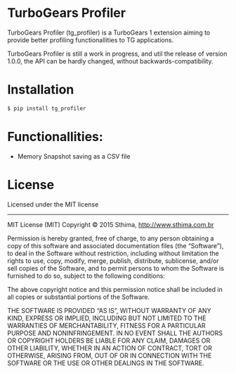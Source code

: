 # TurboGears Profiler 

TurboGears Profiler (tg_profiler) is a TurboGears 1 extension aiming to provide
better profiling functionallities to TG applications. 

TurboGears Profiler is still a work in progress, and util the release of version 1.0.0, the API can
be hardly changed, without backwards-compatibility.

# Installation

```bash
$ pip install tg_profiler
```

# Functionallities:

* Memory Snapshot saving as a CSV file

# License

Licensed under the MIT license

---

MIT License (MIT)
Copyright © 2015 Sthima, http://www.sthima.com.br

Permission is hereby granted, free of charge, to any person obtaining a copy of this software and associated documentation files (the “Software”), to deal in the Software without restriction, including without limitation the rights to use, copy, modify, merge, publish, distribute, sublicense, and/or sell copies of the Software, and to permit persons to whom the Software is furnished to do so, subject to the following conditions:

The above copyright notice and this permission notice shall be included in all copies or substantial portions of the Software.

THE SOFTWARE IS PROVIDED “AS IS”, WITHOUT WARRANTY OF ANY KIND, EXPRESS OR IMPLIED, INCLUDING BUT NOT LIMITED TO THE WARRANTIES OF MERCHANTABILITY, FITNESS FOR A PARTICULAR PURPOSE AND NONINFRINGEMENT. IN NO EVENT SHALL THE AUTHORS OR COPYRIGHT HOLDERS BE LIABLE FOR ANY CLAIM, DAMAGES OR OTHER LIABILITY, WHETHER IN AN ACTION OF CONTRACT, TORT OR OTHERWISE, ARISING FROM, OUT OF OR IN CONNECTION WITH THE SOFTWARE OR THE USE OR OTHER DEALINGS IN THE SOFTWARE.

